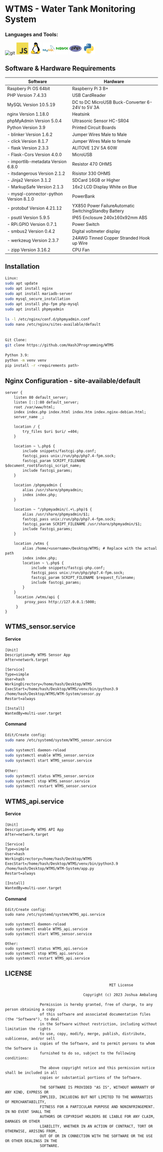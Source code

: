# WTMS - Water Tank Monitoring System

<h3 align="left">Languages and Tools:</h3>
<p align="left"> 
 <img src="https://www.vectorlogo.zone/logos/git-scm/git-scm-icon.svg" alt="git" width="40" height="40"/> <img src="https://raw.githubusercontent.com/devicons/devicon/master/icons/javascript/javascript-original.svg" alt="javascript" width="40" height="40"/> <img src="https://raw.githubusercontent.com/devicons/devicon/master/icons/linux/linux-original.svg" alt="linux" width="40" height="40"/> <img src="https://raw.githubusercontent.com/devicons/devicon/master/icons/mysql/mysql-original-wordmark.svg" alt="mysql" width="40" height="40"/>  <img src="https://raw.githubusercontent.com/devicons/devicon/master/icons/nginx/nginx-original.svg" alt="nginx" width="40" height="40"/> <img src="https://raw.githubusercontent.com/devicons/devicon/master/icons/php/php-original.svg" alt="php" width="40" height="40"/> <img src="https://raw.githubusercontent.com/devicons/devicon/master/icons/python/python-original.svg" alt="python" width="40" height="40"/> </p>

## Software & Hardware Requirements

| Software                                  | Hardware                                                      |
|-------------------------------------------|---------------------------------------------------------------|
| Raspbery Pi OS 64bit                      | Raspberry Pi 3 B+                                             |
| PHP Version 7.4.33                        | USB CardReader                                                |
| MySQL Version 10.5.19                     | DC to DC MicroUSB Buck-Converter 6-24V to 5V 3A               |
| nginx Version 1.18.0                      | Heatsink                                                      |
| phpMyAdmin Version 5.0.4                  | Ultrasonic Sensor  HC-SR04                                    |
| Python Version 3.9                        | Printed Circuit Boards                                        |
|   - blinker Version 1.6.2                 | Jumper Wires Male to Male                                     |
|   - click Version 8.1.7                   | Jumper Wires Male to female                                   |
|   - flask Version 2.3.3                   | ALITOVE 12V 5A 60W                                            |
|   - Flask-Cors Version 4.0.0              | MicroUSB                                                      |
|   - importlib-metadata Version 6.8.0      | Resistor 470 OHMS                                             |
|   - itsdangerous Version 2.1.2            | Risistor 330 OHMS                                             |
|   - Jinja2 Version 3.1.2                  | SDCard 16GB or Higher                                         |
|   - MarkupSafe Version 2.1.3              | 16x2 LCD Display White on Blue                                |
|   - mysql-connector-python Version 8.1.0  | PowerBank                                                     |
|   - protobuf Version 4.21.12              | YX850 Power FailureAutomatic SwitchingStandby Battery         |
|   - psutil Version 5.9.5                  | IP65 Enclosure 240x160x92mm ABS                               |
|   - RPi.GPIO Version 0.7.1                | Power Switch                                                  |
|   - smbus2 Version 0.4.2                  | Digital voltmeter display                                     |
|   - werkzeug Version 2.3.7                | 24AWG Tinned Copper Stranded Hook up Wire                     |
|   - zipp Version 3.16.2                   | CPU Fan                                                       |

 
 
 
 
## Installation
```bash
Linux:
sudo apt update
sudo apt install nginx
sudo apt install mariadb-server
sudo mysql_secure_installation
sudo apt install php-fpm php-mysql
sudo apt install phpmyadmin

ls -l /etc/nginx/conf.d/phpmyadmin.conf
sudo nano /etc/nginx/sites-available/default


Git Clone:
git clone https://github.com/HashJProgramming/WTMS

Python 3.9:
python -m venv venv
pip install -r <requirements path>

```

## Nginx Configuration - site-available/default
```nginx
server {
    listen 80 default_server;
    listen [::]:80 default_server;
    root /var/www/html;
    index index.php index.html index.htm index.nginx-debian.html;
    server_name _;

    location / {
        try_files $uri $uri/ =404;
    }

    location ~ \.php$ {
        include snippets/fastcgi-php.conf;
        fastcgi_pass unix:/run/php/php7.4-fpm.sock;
        fastcgi_param SCRIPT_FILENAME $document_root$fastcgi_script_name;
        include fastcgi_params;
    }

    location /phpmyadmin {
        alias /usr/share/phpmyadmin;
        index index.php;
    }

    location ~ ^/phpmyadmin/(.+\.php)$ {
        alias /usr/share/phpmyadmin/$1;
        fastcgi_pass unix:/run/php/php7.4-fpm.sock;
        fastcgi_param SCRIPT_FILENAME /usr/share/phpmyadmin/$1;
        include fastcgi_params;
    }

    location /wtms {
        alias /home/<username>/Desktop/WTMS; # Replace with the actual path
        index index.php;
        location ~ \.php$ {
            include snippets/fastcgi-php.conf;
            fastcgi_pass unix:/run/php/php7.4-fpm.sock;
            fastcgi_param SCRIPT_FILENAME $request_filename;
            include fastcgi_params;
        }
    }
     location /wtms/api {
         proxy_pass http://127.0.0.1:5000;
     }
}
```

## WTMS_sensor.service

#### Service
```
[Unit]
Description=My WTMS Sensor App
After=network.target

[Service]
Type=simple
User=hash
WorkingDirectory=/home/hash/Desktop/WTMS
ExecStart=/home/hash/Desktop/WTMS/venv/bin/python3.9 /home/hash/Desktop/WTMS/WTM-System/sensor.py
Restart=always

[Install]
WantedBy=multi-user.target
```
#### Command
```bash
Edit/Create config:
sudo nano /etc/systemd/system/WTMS_sensor.service

sudo systemctl daemon-reload
sudo systemctl enable WTMS_sensor.service
sudo systemctl start WTMS_sensor.service

Other:
sudo systemctl status WTMS_sensor.service
sudo systemctl stop WTMS_sensor.service
sudo systemctl restart WTMS_sensor.service

```


## WTMS_api.service
#### Service
```
[Unit]
Description=My WTMS API App
After=network.target

[Service]
Type=simple
User=hash
WorkingDirectory=/home/hash/Desktop/WTMS
ExecStart=/home/hash/Desktop/WTMS/venv/bin/python3.9 /home/hash/Desktop/WTMS/WTM-System/app.py
Restart=always

[Install]
WantedBy=multi-user.target
```
#### Command
```
Edit/Create config:
sudo nano /etc/systemd/system/WTMS_api.service

sudo systemctl daemon-reload
sudo systemctl enable WTMS_api.service
sudo systemctl start WTMS_sensor.service

Other:
sudo systemctl status WTMS_api.service
sudo systemctl stop WTMS_api.service
sudo systemctl restart WTMS_api.service
```

##  LICENSE
```
                                                MIT License

                                    Copyright (c) 2023 Joshua Ambalong

                Permission is hereby granted, free of charge, to any person obtaining a copy
                of this software and associated documentation files (the "Software"), to deal
                in the Software without restriction, including without limitation the rights
                to use, copy, modify, merge, publish, distribute, sublicense, and/or sell
                copies of the Software, and to permit persons to whom the Software is
                furnished to do so, subject to the following conditions:

                The above copyright notice and this permission notice shall be included in all
                copies or substantial portions of the Software.

                THE SOFTWARE IS PROVIDED "AS IS", WITHOUT WARRANTY OF ANY KIND, EXPRESS OR
                IMPLIED, INCLUDING BUT NOT LIMITED TO THE WARRANTIES OF MERCHANTABILITY,
                FITNESS FOR A PARTICULAR PURPOSE AND NONINFRINGEMENT. IN NO EVENT SHALL THE
                AUTHORS OR COPYRIGHT HOLDERS BE LIABLE FOR ANY CLAIM, DAMAGES OR OTHER
                LIABILITY, WHETHER IN AN ACTION OF CONTRACT, TORT OR OTHERWISE, ARISING FROM,
                OUT OF OR IN CONNECTION WITH THE SOFTWARE OR THE USE OR OTHER DEALINGS IN THE
                SOFTWARE.

```